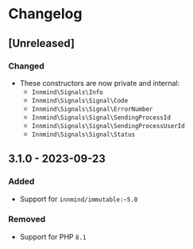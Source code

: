 # Changelog

## [Unreleased]

### Changed

- These constructors are now private and internal:
    - `Innmind\Signals\Info`
    - `Innmind\Signals\Signal\Code`
    - `Innmind\Signals\Signal\ErrorNumber`
    - `Innmind\Signals\Signal\SendingProcessId`
    - `Innmind\Signals\Signal\SendingProcessUserId`
    - `Innmind\Signals\Signal\Status`

## 3.1.0 - 2023-09-23

### Added

- Support for `innmind/immutable:~5.0`

### Removed

- Support for PHP `8.1`
